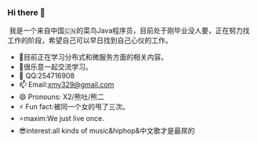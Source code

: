 ### Hi there 👋

​		我是一个来自中国:cn:的菜鸟Java程序员，目前处于刚毕业没人要，正在努力找工作的阶段，希望自己可以早日找到自己心仪的工作。

- 🌱目前正在学习分布式和微服务方面的相关内容。
- 👯很乐意一起交流学习。
- :penguin: QQ:254716908
- 📫 Email:xmy329@gmail.com
- 😄 Pronouns: X2/熊吐/熊二
- ⚡ Fun fact:被同一个女的甩了三次。
- :star:maxim:We just live once.
- :sunglasses:interest:all kinds of music&hiphop&中文歌才是最屌的

